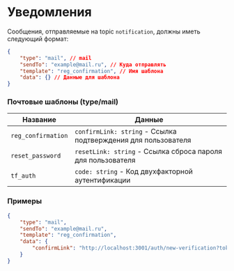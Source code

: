# Уведомления

Сообщения, отправляемые на topic `notification`, должны иметь следующий формат:

```json
{
	"type": "mail", // mail
	"sendTo": "example@mail.ru", // Куда отправлять
	"template": "reg_confirmation", // Имя шаблона
	"data": {} // Данные для шаблона
}
```

### Почтовые шаблоны (type/mail)

| Название           | Данные                                                        |
| ------------------ | ------------------------------------------------------------- |
| `reg_confirmation` | `confirmLink: string` - Ссылка подтверждения для пользователя |
| `reset_password`   | `resetLink: string` - Ссылка сброса пароля для пользователя   |
| `tf_auth`          | `code: string` - Код двухфакторной аутентификации             |

### Примеры

```json
{
	"type": "mail",
	"sendTo": "example@mail.ru",
	"template": "reg_confirmation",
	"data": {
		"confirmLink": "http://localhost:3001/auth/new-verification?token=CONFIRMATION_TOKEN"
	}
}
```
